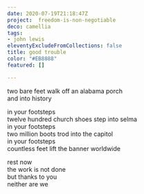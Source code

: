```yaml
---
date: 2020-07-19T21:18:47Z
project:  freedom-is-non-negotiable
deco: camellia
tags:
- john lewis
eleventyExcludeFromCollections: false
title: good trouble
color: "#EB8888"
featured: []

---
```

two bare feet walk off an alabama porch  
and into history

in your footsteps  
twelve hundred church shoes step into selma  
in your footsteps  
two million boots trod into the capitol  
in your footsteps  
countless feet lift the banner worldwide

rest now  
the work is not done  
but thanks to you  
neither are we